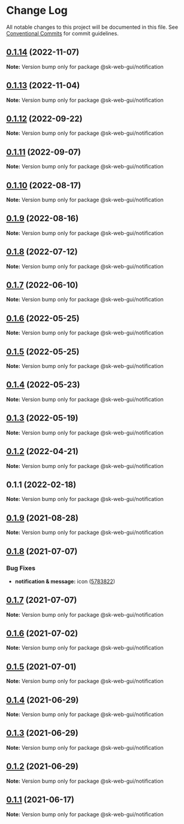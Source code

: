 # Change Log

All notable changes to this project will be documented in this file.
See [Conventional Commits](https://conventionalcommits.org) for commit guidelines.

## [0.1.14](https://github.com/Sundsvallskommun/web-shared-components/compare/@sk-web-gui/notification@0.1.13...@sk-web-gui/notification@0.1.14) (2022-11-07)

**Note:** Version bump only for package @sk-web-gui/notification

## [0.1.13](https://github.com/Sundsvallskommun/web-shared-components/compare/@sk-web-gui/notification@0.1.12...@sk-web-gui/notification@0.1.13) (2022-11-04)

**Note:** Version bump only for package @sk-web-gui/notification

## [0.1.12](https://github.com/Sundsvallskommun/web-shared-components/compare/@sk-web-gui/notification@0.1.11...@sk-web-gui/notification@0.1.12) (2022-09-22)

**Note:** Version bump only for package @sk-web-gui/notification

## [0.1.11](https://github.com/Sundsvallskommun/web-shared-components/compare/@sk-web-gui/notification@0.1.10...@sk-web-gui/notification@0.1.11) (2022-09-07)

**Note:** Version bump only for package @sk-web-gui/notification

## [0.1.10](https://github.com/Sundsvallskommun/web-shared-components/compare/@sk-web-gui/notification@0.1.9...@sk-web-gui/notification@0.1.10) (2022-08-17)

**Note:** Version bump only for package @sk-web-gui/notification

## [0.1.9](https://github.com/Sundsvallskommun/web-shared-components/compare/@sk-web-gui/notification@0.1.8...@sk-web-gui/notification@0.1.9) (2022-08-16)

**Note:** Version bump only for package @sk-web-gui/notification

## [0.1.8](https://github.com/Sundsvallskommun/web-shared-components/compare/@sk-web-gui/notification@0.1.7...@sk-web-gui/notification@0.1.8) (2022-07-12)

**Note:** Version bump only for package @sk-web-gui/notification

## [0.1.7](https://github.com/Sundsvallskommun/web-shared-components/compare/@sk-web-gui/notification@0.1.6...@sk-web-gui/notification@0.1.7) (2022-06-10)

**Note:** Version bump only for package @sk-web-gui/notification

## [0.1.6](https://github.com/Sundsvallskommun/web-shared-components/compare/@sk-web-gui/notification@0.1.5...@sk-web-gui/notification@0.1.6) (2022-05-25)

**Note:** Version bump only for package @sk-web-gui/notification

## [0.1.5](https://github.com/Sundsvallskommun/web-shared-components/compare/@sk-web-gui/notification@0.1.4...@sk-web-gui/notification@0.1.5) (2022-05-25)

**Note:** Version bump only for package @sk-web-gui/notification

## [0.1.4](https://github.com/Sundsvallskommun/web-shared-components/compare/@sk-web-gui/notification@0.1.3...@sk-web-gui/notification@0.1.4) (2022-05-23)

**Note:** Version bump only for package @sk-web-gui/notification

## [0.1.3](https://github.com/Sundsvallskommun/web-shared-components/compare/@sk-web-gui/notification@0.1.2...@sk-web-gui/notification@0.1.3) (2022-05-19)

**Note:** Version bump only for package @sk-web-gui/notification

## [0.1.2](https://github.com/Sundsvallskommun/web-shared-components/compare/@sk-web-gui/notification@0.1.1...@sk-web-gui/notification@0.1.2) (2022-04-21)

**Note:** Version bump only for package @sk-web-gui/notification

## 0.1.1 (2022-02-18)

**Note:** Version bump only for package @sk-web-gui/notification

## [0.1.9](https://github.com/vechai/sk-web-gui/compare/@sk-web-gui/notification@0.1.8...@sk-web-gui/notification@0.1.9) (2021-08-28)

**Note:** Version bump only for package @sk-web-gui/notification

## [0.1.8](https://github.com/vechai/sk-web-gui/compare/@sk-web-gui/notification@0.1.7...@sk-web-gui/notification@0.1.8) (2021-07-07)

### Bug Fixes

- **notification & message:** icon ([5783822](https://github.com/vechai/sk-web-gui/commit/5783822320792e79501377cb4fb7f1f200f977ea))

## [0.1.7](https://github.com/vechai/sk-web-gui/compare/@sk-web-gui/notification@0.1.6...@sk-web-gui/notification@0.1.7) (2021-07-07)

**Note:** Version bump only for package @sk-web-gui/notification

## [0.1.6](https://github.com/vechai/sk-web-gui/compare/@sk-web-gui/notification@0.1.5...@sk-web-gui/notification@0.1.6) (2021-07-02)

**Note:** Version bump only for package @sk-web-gui/notification

## [0.1.5](https://github.com/vechai/sk-web-gui/compare/@sk-web-gui/notification@0.1.4...@sk-web-gui/notification@0.1.5) (2021-07-01)

**Note:** Version bump only for package @sk-web-gui/notification

## [0.1.4](https://github.com/vechai/sk-web-gui/compare/@sk-web-gui/notification@0.1.3...@sk-web-gui/notification@0.1.4) (2021-06-29)

**Note:** Version bump only for package @sk-web-gui/notification

## [0.1.3](https://github.com/vechai/sk-web-gui/compare/@sk-web-gui/notification@0.1.2...@sk-web-gui/notification@0.1.3) (2021-06-29)

**Note:** Version bump only for package @sk-web-gui/notification

## [0.1.2](https://github.com/vechai/sk-web-gui/compare/@sk-web-gui/notification@0.1.1...@sk-web-gui/notification@0.1.2) (2021-06-29)

**Note:** Version bump only for package @sk-web-gui/notification

## [0.1.1](https://github.com/vechai/sk-web-gui/compare/@sk-web-gui/notification@0.1.0...@sk-web-gui/notification@0.1.1) (2021-06-17)

**Note:** Version bump only for package @sk-web-gui/notification
